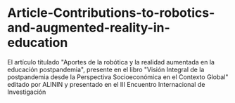 # Article-Contributions-to-robotics-and-augmented-reality-in-education
El artículo titulado "Aportes de la robótica y la realidad aumentada en la educación postpandemia", presente en el libro "Visión Integral de la postpandemia desde la Perspectiva Socioeconómica en el Contexto Global" editado por ALININ y presentado en el III Encuentro Internacional de Investigación
